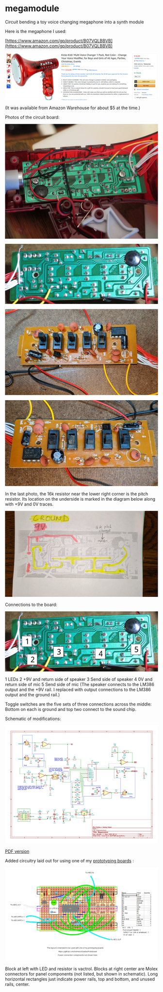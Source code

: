 # megamodule

Circuit bending a toy voice changing megaphone into a synth module

Here is the megaphone I used:

[https://www.amazon.com/gp/product/B07VQLBBVB](https://www.amazon.com/gp/product/B07VQLBBVB) 

![](phone.png) 

(It was available from Amazon Warehouse for about $5 at the time.)

Photos of the circuit board:

![](IMG_6271.JPG) 

![](IMG_6272.JPG) 

![](IMG_20200613_083710.jpg)

![](IMG_20200613_083659.jpg)

In the last photo, the 16k resistor near the lower right corner is the pitch resistor. Its location on the underside is marked in the diagram below along with +9V and 0V traces.

![](IMG_20200614_183924.jpg)

Connections to the board:

![](connect.png)

1 LEDs
2 +9V and return side of speaker
3 Send side of speaker
4 0V and return side of mic
5 Send side of mic
(The speaker connects to the LM386 output and the +9V rail. I replaced with output connections to the LM386 output and the ground rail.)

Toggle switches are the five sets of three connections across the middle: Bottom on each is ground and top two connect to the sound chip.

Schematic of modifications:

![](megamodule_sch.png)

[PDF version](megamodule/megamodule.pdf) 

Added circuitry laid out for using one of my [prototyping boards](https://github.com/holmesrichards/Protoboard) :

![](megaphone.png) 

Block at left with LED and resistor is vactrol. Blocks at right center are Molex connectors for panel components (not listed, but shown in schematic). Long horizontal rectangles just indicate power rails, top and bottom, and unused rails, center.
